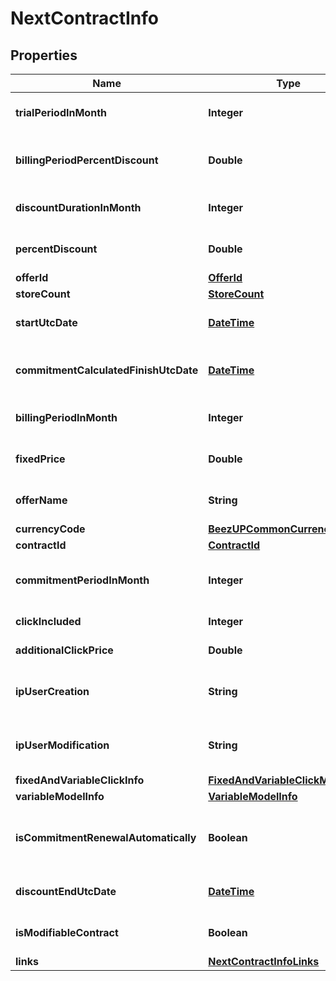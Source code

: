 
# NextContractInfo

## Properties
Name | Type | Description | Notes
------------ | ------------- | ------------- | -------------
**trialPeriodInMonth** | **Integer** | The trial period in month |  [optional]
**billingPeriodPercentDiscount** | **Double** | The percent discount related to the billing period |  [optional]
**discountDurationInMonth** | **Integer** | The discount duration in month |  [optional]
**percentDiscount** | **Double** | The percent of the discount |  [optional]
**offerId** | [**OfferId**](OfferId.md) |  |  [optional]
**storeCount** | [**StoreCount**](StoreCount.md) |  |  [optional]
**startUtcDate** | [**DateTime**](DateTime.md) | The start date of your contract |  [optional]
**commitmentCalculatedFinishUtcDate** | [**DateTime**](DateTime.md) | The calculated end date of commitment |  [optional]
**billingPeriodInMonth** | **Integer** | The billing period in month |  [optional]
**fixedPrice** | **Double** | The fixed price of your contract |  [optional]
**offerName** | **String** | The offer name based on /offers |  [optional]
**currencyCode** | [**BeezUPCommonCurrencyCode**](BeezUPCommonCurrencyCode.md) |  |  [optional]
**contractId** | [**ContractId**](ContractId.md) |  |  [optional]
**commitmentPeriodInMonth** | **Integer** | The commitment period in month |  [optional]
**clickIncluded** | **Integer** | The click included |  [optional]
**additionalClickPrice** | **Double** | Additional click price |  [optional]
**ipUserCreation** | **String** | The IP of the user who creates the contract |  [optional]
**ipUserModification** | **String** | The IP of the user who modified the contract |  [optional]
**fixedAndVariableClickInfo** | [**FixedAndVariableClickModelInfo**](FixedAndVariableClickModelInfo.md) |  |  [optional]
**variableModelInfo** | [**VariableModelInfo**](VariableModelInfo.md) |  |  [optional]
**isCommitmentRenewalAutomatically** | **Boolean** | Is commitment is automatically renewed |  [optional]
**discountEndUtcDate** | [**DateTime**](DateTime.md) | The end of your discount |  [optional]
**isModifiableContract** | **Boolean** | Is the contract is modifiable ? |  [optional]
**links** | [**NextContractInfoLinks**](NextContractInfoLinks.md) |  | 



